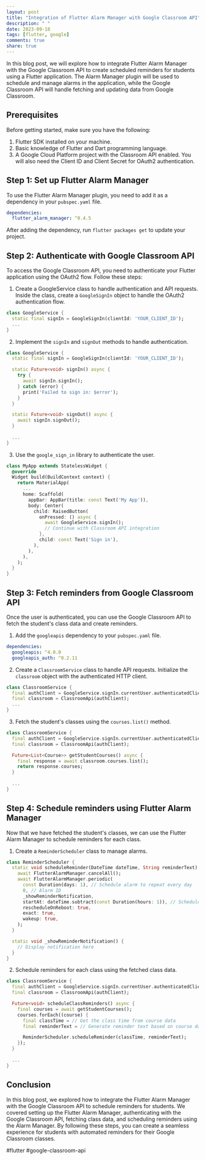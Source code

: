```yaml
---
layout: post
title: "Integration of Flutter Alarm Manager with Google Classroom API"
description: " "
date: 2023-09-18
tags: [flutter, google]
comments: true
share: true
---
```


In this blog post, we will explore how to integrate Flutter Alarm Manager with the Google Classroom API to create scheduled reminders for students using a Flutter application. The Alarm Manager plugin will be used to schedule and manage alarms in the application, while the Google Classroom API will handle fetching and updating data from Google Classroom.

## Prerequisites
Before getting started, make sure you have the following:

1. Flutter SDK installed on your machine.
2. Basic knowledge of Flutter and Dart programming language.
3. A Google Cloud Platform project with the Classroom API enabled. You will also need the Client ID and Client Secret for OAuth2 authentication.

## Step 1: Set up Flutter Alarm Manager
To use the Flutter Alarm Manager plugin, you need to add it as a dependency in your `pubspec.yaml` file.

```yaml
dependencies:
  flutter_alarm_manager: ^0.4.5
```

After adding the dependency, run `flutter packages get` to update your project.

## Step 2: Authenticate with Google Classroom API
To access the Google Classroom API, you need to authenticate your Flutter application using the OAuth2 flow. Follow these steps:

1. Create a GoogleService class to handle authentication and API requests. Inside the class, create a `GoogleSignIn` object to handle the OAuth2 authentication flow.

```dart
class GoogleService {
  static final signIn = GoogleSignIn(clientId: 'YOUR_CLIENT_ID');
  ...
}
```

2. Implement the `signIn` and `signOut` methods to handle authentication.

```dart
class GoogleService {
  static final signIn = GoogleSignIn(clientId: 'YOUR_CLIENT_ID');

  static Future<void> signIn() async {
    try {
      await signIn.signIn();
    } catch (error) {
      print('Failed to sign in: $error');
    }
  }

  static Future<void> signOut() async {
    await signIn.signOut();
  }
  
  ...
}
```

3. Use the `google_sign_in` library to authenticate the user.

```dart
class MyApp extends StatelessWidget {
  @override
  Widget build(BuildContext context) {
    return MaterialApp(
      ...
      home: Scaffold(
        appBar: AppBar(title: const Text('My App')),
        body: Center(
          child: RaisedButton(
            onPressed: () async {
              await GoogleService.signIn();
              // Continue with Classroom API integration
            },
            child: const Text('Sign in'),
          ),
        ),
      ),
    );
  }
}
```

## Step 3: Fetch reminders from Google Classroom API
Once the user is authenticated, you can use the Google Classroom API to fetch the student's class data and create reminders.

1. Add the `googleapis` dependency to your `pubspec.yaml` file.

```yaml
dependencies:
  googleapis: ^4.0.0
  googleapis_auth: ^0.2.11
```

2. Create a `ClassroomService` class to handle API requests. Initialize the `classroom` object with the authenticated HTTP client.

```dart
class ClassroomService {
  final authClient = GoogleService.signIn.currentUser.authenticatedClient(); 
  final classroom = ClassroomApi(authClient);
  ...
}
```

3. Fetch the student's classes using the `courses.list()` method.

```dart
class ClassroomService {
  final authClient = GoogleService.signIn.currentUser.authenticatedClient();
  final classroom = ClassroomApi(authClient);

  Future<List<Course>> getStudentCourses() async {
    final response = await classroom.courses.list();
    return response.courses;
  }
  
  ...
}
```

## Step 4: Schedule reminders using Flutter Alarm Manager
Now that we have fetched the student's classes, we can use the Flutter Alarm Manager to schedule reminders for each class.

1. Create a `ReminderScheduler` class to manage alarms.

```dart
class ReminderScheduler {
  static void scheduleReminder(DateTime dateTime, String reminderText) async {
    await FlutterAlarmManager.cancelAll();
    await FlutterAlarmManager.periodic(
      const Duration(days: 1), // Schedule alarm to repeat every day
      0, // Alarm ID
      _showReminderNotification,
      startAt: dateTime.subtract(const Duration(hours: 1)), // Schedule alarm 1 hour before class
      rescheduleOnReboot: true,
      exact: true,
      wakeup: true,
    );
  }

  static void _showReminderNotification() {
    // Display notification here
  }
}
```

2. Schedule reminders for each class using the fetched class data.

```dart
class ClassroomService {
  final authClient = GoogleService.signIn.currentUser.authenticatedClient();
  final classroom = ClassroomApi(authClient);

  Future<void> scheduleClassReminders() async {
    final courses = await getStudentCourses();
    courses.forEach((course) {
      final classTime = // Get the class time from course data
      final reminderText = // Generate reminder text based on course data

      ReminderScheduler.scheduleReminder(classTime, reminderText);
    });
  }
  
  ...
}
```

## Conclusion
In this blog post, we explored how to integrate the Flutter Alarm Manager with the Google Classroom API to schedule reminders for students. We covered setting up the Flutter Alarm Manager, authenticating with the Google Classroom API, fetching class data, and scheduling reminders using the Alarm Manager. By following these steps, you can create a seamless experience for students with automated reminders for their Google Classroom classes.

#flutter #google-classroom-api
